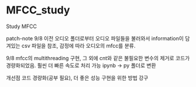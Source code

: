 # MFCC_study
Study MFCC

patch-note
9/8 이전
오디오 폴더로부터 오디오 파일들을 불러와서 information이 담겨있는 csv 파일을 참조, 감정에 따라 오디오의 mfcc를 분류.

9/8
mfcc의 multithreading 구현, 그 외에 cnt와 같은 불필요한 변수의 제거로 코드가 경량화되었음. 훨씬 더 빠른 속도로 처리 가능
ipynb -> py 폴더로 변환

개선점 
코드 경량화(공부 필요), 더 좋은 성능 구현을 위한 방법 강구
